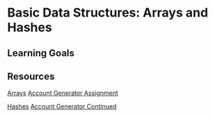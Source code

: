# Basic Data Structures: Arrays and Hashes

## Learning Goals

## Resources
[Arrays](notes/arrays.md)
[Account Generator Assignment](assignments/account-generator.md)

[Hashes](notes/hashes.md)
[Account Generator Continued](assignments/account-generator-contd.md)
